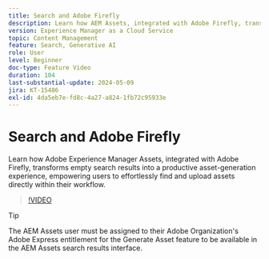 ```yaml
---
title: Search and Adobe Firefly
description: Learn how AEM Assets, integrated with Adobe Firefly, transforms empty search results into a productive asset-generation experience.
version: Experience Manager as a Cloud Service
topic: Content Management
feature: Search, Generative AI
role: User
level: Beginner
doc-type: Feature Video
duration: 104
last-substantial-update: 2024-05-09
jira: KT-15486
exl-id: 4da5eb7e-fd8c-4a27-a824-1fb72c95933e
---
```

# Search and Adobe Firefly

Learn how Adobe Experience Manager Assets, integrated with Adobe Firefly, transforms empty search results into a productive asset-generation experience, empowering users to effortlessly find and upload assets directly within their workflow.

>[!VIDEO](https://video.tv.adobe.com/v/3429070/?learn=on)


>[!TIP]
>
> The AEM Assets user must be assigned to their Adobe Organization's Adobe Express entitlement for the Generate Asset feature to be available in the AEM Assets search results interface.
